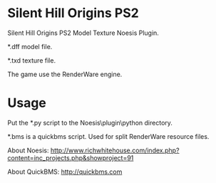 # Silent Hill Origins PS2
Silent Hill Origins PS2 Model Texture Noesis Plugin. 

*.dff model file. 

*.txd texture file. 

The game use the RenderWare engine. 

# Usage
Put the *.py script to the Noesis\plugin\python directory. 

*.bms is a quickbms script. Used for split RenderWare resource files. 

About Noesis: 
http://www.richwhitehouse.com/index.php?content=inc_projects.php&showproject=91 

About QuickBMS: 
http://quickbms.com



